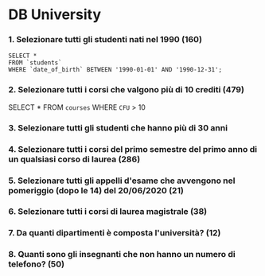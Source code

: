 # DB University


### 1. Selezionare tutti gli studenti nati nel 1990 (160)

```
SELECT * 
FROM `students`
WHERE `date_of_birth` BETWEEN '1990-01-01' AND '1990-12-31';
```

### 2. Selezionare tutti i corsi che valgono più di 10 crediti (479)
SELECT * 
FROM `courses`
WHERE `CFU` > 10

### 3. Selezionare tutti gli studenti che hanno più di 30 anni


### 4. Selezionare tutti i corsi del primo semestre del primo anno di un qualsiasi corso di laurea (286)


### 5. Selezionare tutti gli appelli d'esame che avvengono nel pomeriggio (dopo le 14) del 20/06/2020 (21)


### 6. Selezionare tutti i corsi di laurea magistrale (38)


### 7. Da quanti dipartimenti è composta l'università? (12)


### 8. Quanti sono gli insegnanti che non hanno un numero di telefono? (50)